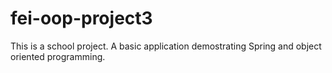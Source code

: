 # fei-oop-project3
This is a school project. A basic application demostrating Spring and object oriented programming.
